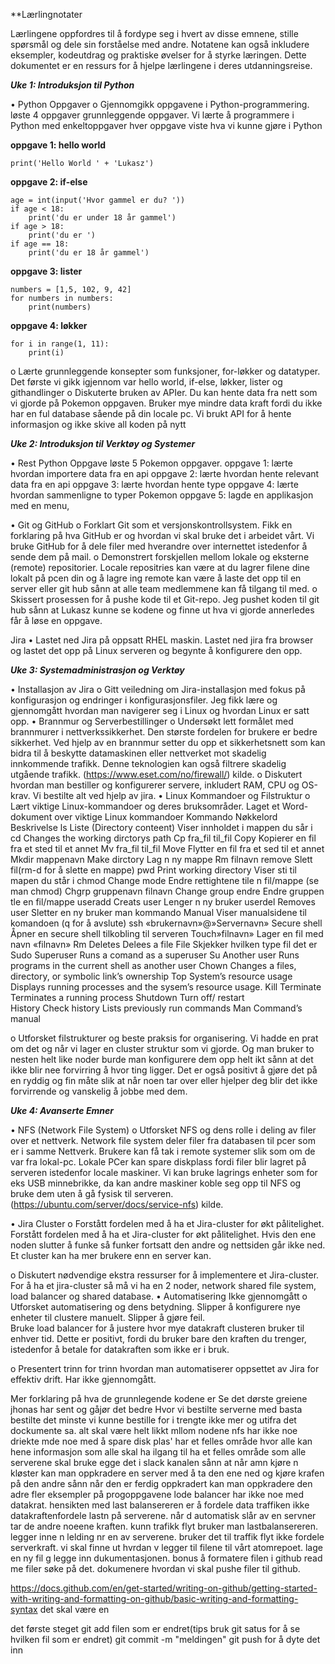 **Lærlingnotater

Lærlingene oppfordres til å fordype seg i hvert av disse emnene, stille spørsmål og dele sin forståelse med andre. Notatene kan også inkludere eksempler, kodeutdrag og praktiske øvelser for å styrke læringen. Dette dokumentet er en ressurs for å hjelpe lærlingene i deres utdanningsreise.

***Uke 1: Introduksjon til Python***

•	Python Oppgaver
o	Gjennomgikk oppgavene i Python-programmering.
løste 4 oppgaver grunnleggende oppgaver.
Vi lærte å programmere i Python med enkeltoppgaver
hver oppgave viste hva vi kunne gjøre i Python

**oppgave 1: hello world**
```
print('Hello World ' + 'Lukasz')
```

**oppgave 2: if-else**

```
age = int(input('Hvor gammel er du? '))
if age < 18:
    print('du er under 18 år gammel')
if age > 18:
    print('du er ')
if age == 18:
    print('du er 18 år gammel')
```

**oppgave 3: lister**
```
numbers = [1,5, 102, 9, 42]
for numbers in numbers:
    print(numbers)
```
**oppgave 4: løkker**
```
for i in range(1, 11):
    print(i)
```

o	Lærte grunnleggende konsepter som funksjoner, for-løkker og datatyper.
Det første vi gikk igjennom var hello world, if-else, løkker, lister og githandlinger
o	Diskuterte bruken av APIer.
Du kan hente data fra nett som vi gjorde på Pokemon oppgaven. Bruker mye mindre data kraft fordi du ikke har en ful database sående på din locale pc.
Vi brukt API for å hente informasjon og ikke skive all koden på nytt


***Uke 2: Introduksjon til Verktøy og Systemer***

•	Rest Python Oppgave
løste 5 Pokemon oppgaver.
oppgave 1: lærte hvordan importere data fra en api
oppgave 2: lærte hvordan hente relevant data fra en api
oppgave 3: lærte hvordan hente type 
oppgave 4: lærte hvordan sammenligne to typer Pokemon
oppgave 5: lagde en applikasjon med en menu,

•	Git og GitHub
o	Forklart Git som et versjonskontrollsystem.
Fikk en forklaring på hva GitHub er og hvordan vi skal bruke det i arbeidet vårt.
Vi bruke GitHub for å dele filer med hverandre over internettet istedenfor å sende dem på mail.
o	Demonstrert forskjellen mellom lokale og eksterne (remote) repositorier.
Locale repositries kan være at du lagrer filene dine lokalt på pcen din og å lagre ing remote kan være å laste det opp til en server eller git hub sånn at alle team medlemmene kan få tilgang til med.
o	Skissert prosessen for å pushe kode til et Git-repo.
Jeg pushet koden til git hub sånn at Lukasz kunne se kodene og finne ut hva vi gjorde annerledes får å løse en oppgave.

Jira
•	Lastet ned Jira på oppsatt RHEL maskin.
Lastet ned jira fra browser og lastet det opp på Linux serveren og begynte å konfigurere den opp.


***Uke 3: Systemadministrasjon og Verktøy***

•	Installasjon av Jira
o	Gitt veiledning om Jira-installasjon med fokus på konfigurasjon og endringer i konfigurasjonsfiler.
Jeg fikk lære og gjennomgått hvordan man navigerer seg i Linux og hvordan Linux er satt opp.
•	Brannmur og Serverbestillinger
o	Undersøkt lett formålet med brannmurer i nettverkssikkerhet.
Den største fordelen for brukere er bedre sikkerhet. Ved hjelp av en brannmur setter du opp et sikkerhetsnett som kan bidra til å beskytte datamaskinen eller nettverket mot skadelig innkommende trafikk. Denne teknologien kan også filtrere skadelig utgående trafikk. (https://www.eset.com/no/firewall/) kilde.
o	Diskutert hvordan man bestiller og konfigurerer servere, inkludert RAM, CPU og OS-krav.
Vi bestilte alt ved hjelp av jira.
•	Linux Kommandoer og Filstruktur
o	Lært viktige Linux-kommandoer og deres bruksområder.
Laget et Word-dokument over viktige Linux kommandoer
Kommando	Nøkkelord	Beskrivelse
ls	Liste (Directory conteent)	Viser innholdet i mappen du sår i   
cd		Changes the working dirctorys path
Cp fra_fil til_fil	Copy	Kopierer en fil fra et sted til et annet
Mv fra_fil til_fil	Move	Flytter en fil fra et sed til et annet
Mkdir mappenavn	Make dirctory	Lag n ny mappe
Rm filnavn	remove	Slett fil(rm-d for å slette en mappe)
pwd	Print working directory	Viser sti til mapen du står i
chmod	Change mode	Endre rettightene tile n fil/mappe (se man chmod)
Chgrp gruppenavn filnavn	Change group endre 	Endre gruppen tle en fil/mappe
useradd	Creats user	Lenger n ny bruker
userdel	Removes user	Sletter en ny bruker
man kommando	Manual	Viser manualsidene til komandoen (q for å avslute)
ssh «brukernavn»@»Servernavn»	Secure shell	Åpner en secure shell tilkobling til serveren
Touch»filnavn»		Lager en fil med navn «filnavn»
Rm	Deletes	Delees a file
File		Skjekker hvilken type fil det er
Sudo	Superuser	Runs a comand as a superuser
Su 	Another user	Runs programs in the current shell as another user
Chown		Changes a files, directory, or symbolic link’s ownership
Top 	System’s resource usage	Displays running processes and the sysem’s resource usage.
Kill	Terminate	Terminates a running process
Shutdown	Turn off/ restart	
History	Check history	Lists previously run commands
Man	Command’s manual	
		
		




	

o	Utforsket filstrukturer og beste praksis for organisering.
Vi hadde en prat om det og når vi lager en cluster struktur som vi gjorde. Og man bruker to nesten helt like noder burde man konfigurere dem opp helt ikt sånn at det ikke blir nee forvirring å hvor ting ligger. Det er også positivt å gjøre det på en ryddig og fin måte slik at når noen tar over eller hjelper deg blir det ikke forvirrende og vanskelig å jobbe med dem.











***Uke 4: Avanserte Emner***

•	NFS (Network File System)
o	Utforsket NFS og dens rolle i deling av filer over et nettverk.
Network file system deler filer fra databasen til pcer som er i samme Nettverk. Brukere kan få tak i remote systemer slik som om de var fra lokal-pc. Lokale PCer kan spare diskplass fordi filer blir lagret på serveren istedenfor locale maskiner. Vi kan bruke lagrings enheter som for eks USB minnebrikke, da kan andre maskiner koble seg opp til NFS og bruke dem uten å gå fysisk til serveren. (https://ubuntu.com/server/docs/service-nfs) kilde. 

•	Jira Cluster
o	Forstått fordelen med å ha et Jira-cluster for økt pålitelighet.
Forstått fordelen med å ha et Jira-cluster for økt pålitelighet. 
Hvis den ene noden slutter å funke så funker fortsatt den andre og nettsiden går ikke ned. 
Et cluster kan ha mer brukere enn en server kan. 

o	Diskutert nødvendige ekstra ressurser for å implementere et Jira-cluster.
For å ha et jira-cluster så må vi ha en 2 noder, network shared file system, load balancer og shared database. 
•	Automatisering Ikke gjennomgått
o	Utforsket automatisering og dens betydning.
Slipper å konfigurere nye enheter til clustere manuelt. Slipper å gjøre feil.  
Bruke load balancer for å justere hvor mye datakraft clusteren bruker til enhver tid. Dette er positivt, fordi du bruker bare den kraften du trenger, istedenfor å betale for datakraften som ikke er i bruk. 

o	Presentert trinn for trinn hvordan man automatiserer oppsettet av Jira for effektiv drift.
Har ikke gjennomgått.


Mer forklaring på hva de grunnlegende kodene er 
Se det dørste greiene jhonas har sent og gåjør det bedre
Hvor vi bestilte serverne med basta bestilte det minste vi kunne bestille for i trengte ikke mer og utifra det dockumente sa.
alt skal være helt likkt mllom nodene 
nfs har ikke noe driekte mde noe med å spare disk plas'
har et felles område hvor alle kan hene informasjon som alle skal ha ilgang til
ha et felles område som alle serverene skal bruke
egge det i slack kanalen sånn at 
når amn kjøre n kløster kan man oppkradere en server med å ta den ene ned og kjøre krafen på den andre sånn når den er ferdig oppkradert kan man oppkradere den adre
fler eksempler på progoppgavene
lode balancer har ikke noe med datakrat. hensikten med last balansereren er å fordele data traffiken ikke datakraftenfordele lastn på serverene. når d  automatisk slår av en servner tar de andre noeene kraften. kunn trafikk flyt bruker man lastbalansereren. legger inne n lelding nr en av serverene. bruker det til traffik flyt ikke fordele serverkraft.
vi skal finne ut hvrdan v legger til filene til vårt atomrepoet. lage en ny fil g legge inn dukumentasjonen.
bonus å formatere filen i github read me filer søke på det. 
dokumenere hvordan vi skal pushe filer til github.

https://docs.github.com/en/get-started/writing-on-github/getting-started-with-writing-and-formatting-on-github/basic-writing-and-formatting-syntax
det skal være en
 
det første steget 
git add filen som er endret(tips bruk git satus for å se hvilken fil som er endret)
git commit -m "meldingen" 
git push for å dyte det inn


